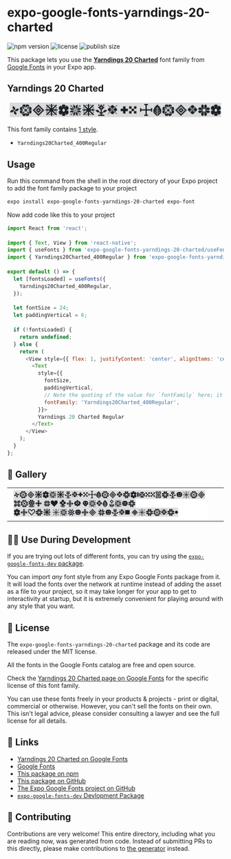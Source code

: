 # expo-google-fonts-yarndings-20-charted

![npm version](https://flat.badgen.net/npm/v/expo-google-fonts-yarndings-20-charted)
![license](https://flat.badgen.net/github/license/expo/google-fonts)
![publish size](https://flat.badgen.net/packagephobia/install/expo-google-fonts-yarndings-20-charted)

This package lets you use the [**Yarndings 20 Charted**](https://fonts.google.com/specimen/Yarndings+20+Charted) font family from [Google Fonts](https://fonts.google.com/) in your Expo app.

## Yarndings 20 Charted

![Yarndings 20 Charted](./font-family.png)

This font family contains [1 style](#-gallery).

- `Yarndings20Charted_400Regular`

## Usage

Run this command from the shell in the root directory of your Expo project to add the font family package to your project
```sh
expo install expo-google-fonts-yarndings-20-charted expo-font
```

Now add code like this to your project
```js
import React from 'react';

import { Text, View } from 'react-native';
import { useFonts } from 'expo-google-fonts-yarndings-20-charted/useFonts';
import { Yarndings20Charted_400Regular } from 'expo-google-fonts-yarndings-20-charted/400Regular';

export default () => {
  let [fontsLoaded] = useFonts({
    Yarndings20Charted_400Regular,
  });

  let fontSize = 24;
  let paddingVertical = 6;

  if (!fontsLoaded) {
    return undefined;
  } else {
    return (
      <View style={{ flex: 1, justifyContent: 'center', alignItems: 'center' }}>
        <Text
          style={{
            fontSize,
            paddingVertical,
            // Note the quoting of the value for `fontFamily` here; it expects a string!
            fontFamily: 'Yarndings20Charted_400Regular',
          }}>
          Yarndings 20 Charted Regular
        </Text>
      </View>
    );
  }
};

```

## 🔡 Gallery


||||
|-|-|-|
|![Yarndings20Charted_400Regular](.//400Regular/Yarndings20Charted_400Regular.ttf.png)||||


## 👩‍💻 Use During Development

If you are trying out lots of different fonts, you can try using the [`expo-google-fonts-dev` package](https://github.com/freeboub/google-fonts/tree/master/font-packages/dev#readme).

You can import *any* font style from any Expo Google Fonts package from it. It will load the fonts
over the network at runtime instead of adding the asset as a file to your project, so it may take longer
for your app to get to interactivity at startup, but it is extremely convenient
for playing around with any style that you want.

## 📖 License

The `expo-google-fonts-yarndings-20-charted` package and its code are released under the MIT license.

All the fonts in the Google Fonts catalog are free and open source.

Check the [Yarndings 20 Charted page on Google Fonts](https://fonts.google.com/specimen/Yarndings+20+Charted) for the specific license of this font family.

You can use these fonts freely in your products & projects - print or digital, commercial or otherwise. However, you can't sell the fonts on their own. This isn't legal advice, please consider consulting a lawyer and see the full license for all details.

## 🔗 Links

- [Yarndings 20 Charted on Google Fonts](https://fonts.google.com/specimen/Yarndings+20+Charted)
- [Google Fonts](https://fonts.google.com/)
- [This package on npm](https://www.npmjs.com/package/expo-google-fonts-yarndings-20-charted)
- [This package on GitHub](https://github.com/freeboub/google-fonts/tree/master/font-packages/yarndings-20-charted)
- [The Expo Google Fonts project on GitHub](https://github.com/freeboub/google-fonts)
- [`expo-google-fonts-dev` Devlopment Package](https://github.com/freeboub/google-fonts/tree/master/font-packages/dev)

## 🤝 Contributing

Contributions are very welcome! This entire directory, including what you are reading now, was generated from code. Instead of submitting PRs to this directly, please make contributions to [the generator](https://github.com/freeboub/google-fonts/tree/master/packages/generator) instead.
